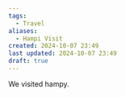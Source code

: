 ```yaml
---
tags:
  - Travel
aliases:
  - Hampi Visit
created: 2024-10-07 23:49
last updated: 2024-10-07 23:49
draft: true
---
```

We visited hampy.


